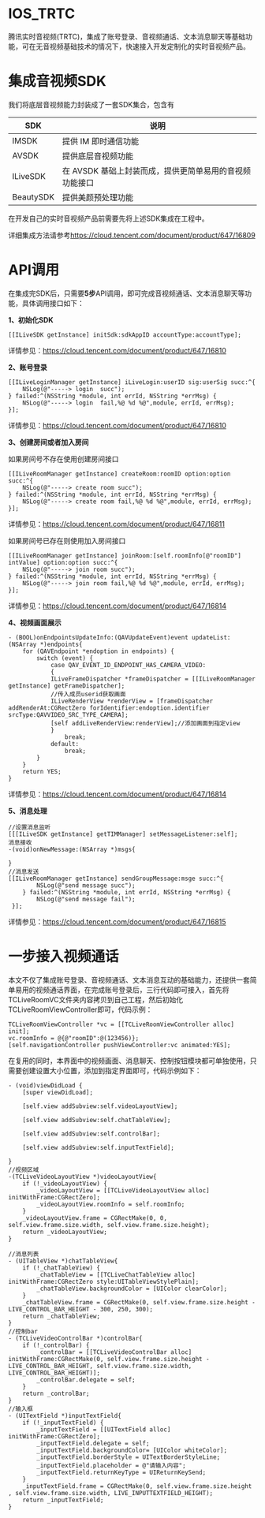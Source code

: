 # IOS_TRTC
腾讯实时音视频(TRTC)，集成了账号登录、音视频通话、文本消息聊天等基础功能，可在无音视频基础技术的情况下，快速接入开发定制化的实时音视频产品。
# 集成音视频SDK
我们将底层音视频能力封装成了一套SDK集合，包含有

SDK  | 说明
------------- | -------------
IMSDK  | 提供 IM 即时通信功能
AVSDK  | 提供底层音视频功能
ILiveSDK  | 在 AVSDK 基础上封装而成，提供更简单易用的音视频功能接口
BeautySDK  | 提供美颜预处理功能

在开发自己的实时音视频产品前需要先将上述SDK集成在工程中。

详细集成方法请参考<https://cloud.tencent.com/document/product/647/16809>
# API调用
在集成完SDK后，只需要**5步**API调用，即可完成音视频通话、文本消息聊天等功能，具体调用接口如下：

**1、初始化SDK**

	[[ILiveSDK getInstance] initSdk:sdkAppID accountType:accountType];
详情参见：https://cloud.tencent.com/document/product/647/16810

**2、账号登录**

	[[ILiveLoginManager getInstance] iLiveLogin:userID sig:userSig succ:^{
        NSLog(@"-----> login  succ");
    } failed:^(NSString *module, int errId, NSString *errMsg) {
        NSLog(@"-----> login  fail,%@ %d %@",module, errId, errMsg);        
    }];
详情参见：https://cloud.tencent.com/document/product/647/16810

**3、创建房间或者加入房间**

如果房间号不存在使用创建房间接口
	
	[[ILiveRoomManager getInstance] createRoom:roomID option:option succ:^{
        NSLog(@"-----> create room succ");
    } failed:^(NSString *module, int errId, NSString *errMsg) {
        NSLog(@"-----> create room fail,%@ %d %@",module, errId, errMsg);
    }];
详情参见：https://cloud.tencent.com/document/product/647/16811

如果房间号已存在则使用加入房间接口

	[[ILiveRoomManager getInstance] joinRoom:[self.roomInfo[@"roomID"] intValue] option:option succ:^{
        NSLog(@"-----> join room succ");
    } failed:^(NSString *module, int errId, NSString *errMsg) {
        NSLog(@"-----> join room fail,%@ %d %@",module, errId, errMsg);
    }];
详情参见：https://cloud.tencent.com/document/product/647/16814

**4、视频画面展示**
	
	- (BOOL)onEndpointsUpdateInfo:(QAVUpdateEvent)event updateList:(NSArray *)endpoints{
	    for (QAVEndpoint *endoption in endpoints) {
	        switch (event) {
	            case QAV_EVENT_ID_ENDPOINT_HAS_CAMERA_VIDEO:
	            {
	            ILiveFrameDispatcher *frameDispatcher = [[ILiveRoomManager getInstance] getFrameDispatcher];
                //传入成员userid获取画面
                ILiveRenderView *renderView = [frameDispatcher addRenderAt:CGRectZero forIdentifier:endoption.identifier srcType:QAVVIDEO_SRC_TYPE_CAMERA];
                [self addLiveRenderView:renderView];//添加画面到指定view
	            }
	                break;	                
	            default:
	                break;
	        }
	    }
	    return YES;
	}
详情参见：https://cloud.tencent.com/document/product/647/16814

**5、消息处理**
	
	//设置消息监听
	[[[ILiveSDK getInstance] getTIMManager] setMessageListener:self];
	消息接收
	-(void)onNewMessage:(NSArray *)msgs{  
		
	}
	//消息发送
	[[ILiveRoomManager getInstance] sendGroupMessage:msge succ:^{
	        NSLog(@"send message succ");
	    } failed:^(NSString *module, int errId, NSString *errMsg) {
	        NSLog(@"send message fail");
	 }];
详情参见：https://cloud.tencent.com/document/product/647/16815
# 一步接入视频通话
本文不仅了集成账号登录、音视频通话、文本消息互动的基础能力，还提供一套简单易用的视频通话界面，在完成账号登录后，三行代码即可接入，首先将TCLiveRoomVC文件夹内容拷贝到自己工程，然后初始化TCLiveRoomViewController即可，代码示例：

	TCLiveRoomViewController *vc = [[TCLiveRoomViewController alloc] init];
	vc.roomInfo = @{@"roomID":@(123456)};
    [self.navigationController pushViewController:vc animated:YES];
在复用的同时，本界面中的视频画面、消息聊天、控制按钮模块都可单独使用，只需要创建设置大小位置，添加到指定界面即可，代码示例如下：
	
	
	- (void)viewDidLoad {
	    [super viewDidLoad];
	
	    [self.view addSubview:self.videoLayoutView];
	    
	    [self.view addSubview:self.chatTableView];
	    
	    [self.view addSubview:self.controlBar];
	    
	    [self.view addSubview:self.inputTextField];
    
    }
	//视频区域
	-(TCLiveVideoLayoutView *)videoLayoutView{
	    if (!_videoLayoutView) {
	        _videoLayoutView = [[TCLiveVideoLayoutView alloc] initWithFrame:CGRectZero];
	        _videoLayoutView.roomInfo = self.roomInfo;
	    }
	    _videoLayoutView.frame = CGRectMake(0, 0, self.view.frame.size.width, self.view.frame.size.height);
	    return _videoLayoutView;
	}	

	//消息列表
	- (UITableView *)chatTableView{
	    if (!_chatTableView) {
	        _chatTableView = [[TCLiveChatTableView alloc] initWithFrame:CGRectZero style:UITableViewStylePlain];
	        _chatTableView.backgroundColor = [UIColor clearColor];
	    }
	    _chatTableView.frame = CGRectMake(0, self.view.frame.size.height - LIVE_CONTROL_BAR_HEIGHT - 300, 250, 300);
	    return _chatTableView;
	}
	//控制bar
	- (TCLiveVideoControlBar *)controlBar{
	    if (!_controlBar) {
	        _controlBar = [[TCLiveVideoControlBar alloc] initWithFrame:CGRectMake(0, self.view.frame.size.height - LIVE_CONTROL_BAR_HEIGHT, self.view.frame.size.width, LIVE_CONTROL_BAR_HEIGHT)];
	        _controlBar.delegate = self;
	    }
	    return _controlBar;
	}
	//输入框
	- (UITextField *)inputTextField{
	    if (!_inputTextField) {
	        _inputTextField = [[UITextField alloc] initWithFrame:CGRectZero];
	        _inputTextField.delegate = self;
	        _inputTextField.backgroundColor= [UIColor whiteColor];
	        _inputTextField.borderStyle = UITextBorderStyleLine;
	        _inputTextField.placeholder = @"请输入内容";
	        _inputTextField.returnKeyType = UIReturnKeySend;
	    }
	    _inputTextField.frame = CGRectMake(0, self.view.frame.size.height , self.view.frame.size.width, LIVE_INPUTTEXTFIELD_HEIGHT);
	    return _inputTextField;
	}
